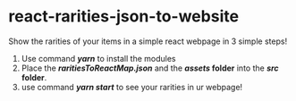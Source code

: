 # react-rarities-json-to-website
Show the rarities of your items in a simple react webpage in 3 simple steps!

1. Use command _**yarn**_ to install the modules
2. Place the **_raritiesToReactMap.json_** and the **_assets_ folder** into the **_src_ folder**.
2. use command **_yarn start_** to see your rarities in ur webpage!
